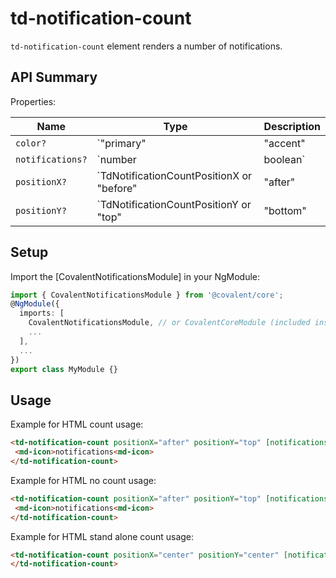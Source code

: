 # td-notification-count

`td-notification-count` element renders a number of notifications.

## API Summary

Properties:

| Name | Type | Description |
| --- | --- | --- |
| `color?` | `"primary" | "accent" | "warn"` | Sets the theme color of the notification tip. Defaults to 'warn'
| `notifications?` | `number | boolean` | Number for the notification count. Shows number if the input is a positive number or its no count state if boolean 'true'
| `positionX?` | `TdNotificationCountPositionX or "before" | "after" | "center"` | Sets the X position of the notification tip. Defaults to "after" if it has content, else 'center'.
| `positionY?` | `TdNotificationCountPositionY or "top" | "bottom" | "center"` | Sets the Y position of the notification tip. Defaults to "top" if it has content, else 'center'.

## Setup

Import the [CovalentNotificationsModule] in your NgModule:

```typescript
import { CovalentNotificationsModule } from '@covalent/core';
@NgModule({
  imports: [
    CovalentNotificationsModule, // or CovalentCoreModule (included inside of it)
    ...
  ],
  ...
})
export class MyModule {}
```

## Usage

Example for HTML count usage:

 ```html
<td-notification-count positionX="after" positionY="top" [notifications]="1">
  <md-icon>notifications<md-icon>
</td-notification-count>
 ```

 Example for HTML no count usage:

 ```html
<td-notification-count positionX="after" positionY="top" [notifications]="true">
  <md-icon>notifications<md-icon>
</td-notification-count>
 ```

Example for HTML stand alone count usage:

 ```html
<td-notification-count positionX="center" positionY="center" [notifications]="1">
</td-notification-count>
 ```
